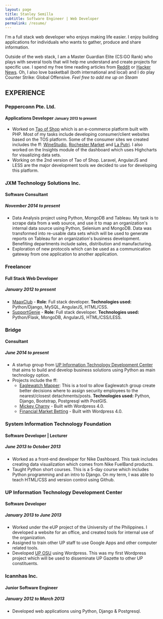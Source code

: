 ```yaml
---
layout: page
title: Stanley Semilla
subtitle: Software Engineer | Web Developer
permalink: /resume/
---
```


I'm a full stack web developer who enjoys making life easier. I enjoy building applications for individuals who wants to gather, produce and share information.

Outside of the web stack, I am a Master Guardian Elite (CS:GO Rank) who plays with several tools that will help me understand and create projects for specific use. I spend my free time reading articles from [Reddit](http://reddit.com) or [Hacker News](https://news.ycombinator.com). Oh, I also love basketball (both international and local) and I do play Counter Strike: Global Offensive. *Feel free to add me up on Steam*

## EXPERIENCE

### Pepperconn Pte. Ltd.

#### Applications Developer <small>January 2013 to present</small>

- Worked on [Tao of Shop](http://www.taoofshop.com/taoofshop/) which is an e-commerce platform built with PHP. Most of my tasks include developing consumer/client websites based on the TOS platform. Some of the consumer sites we created includes the ff: [WineStudio](http://winestudio.com.sg), [Rochester Market](http://www.rochestermarket.sg) and [La Putri](http://www.laputri.com). I also worked on the Insights module of the dashboard which uses Highcharts for visualizing data sets.
- Working on the 2nd version of Tao of Shop. Laravel, AngularJS and LESS are the major development tools we decided to use for developing this platform.

### JXM Technology Solutions Inc.

#### Software Consultant

##### November 2014 to present

- Data Analysis project using Python, MongoDB and Tableau. My task is to scrape data from a web source, and use it to map an organization's internal data source using Python, Selenium and MongoDB. Data was transformed into re-usable data sets which will be used to generate reports on Tableau for an organization's business development. Benefiting departments include sales, distribution and manufacturing.
- Exploration of new protocols which can be used as a communication gateway from one application to another application.

### Freelancer

#### Full Stack Web Developer

##### January 2012 to present

- [MaaxClub](http://maa.grok.my) - **Role**: Full stack developer. **Technologies used:** Python/Django, MySQL, AngularJS, HTML/CSS.
- [SupportGenie](http://supportgenie.co) - **Role**: Full stack developer. **Technologies used:** Python/Flask, MongoDB, AngularJS, HTML/CSS/LESS.

### Bridge

#### Consultant

##### June 2014 to present

- A startup group from [UP Information Technology Development Center](http://itdc.up.edu.ph) that aims to build and develop business solutions using Python as main technology option.
- Projects include the ff:
  - [Eaglewatch Mapper](http://eaglewatchmapper.pybridge.com/): This is a tool to allow Eaglewatch group create better decisions where to assign security employees to the nearest/closest detachments/posts. **Technologies used:** Python, Django, Bootstrap, Postgresql with PostGIS.
  - [Mickey Charny](http://mickeycharny.com) - Built with Wordpress 4.0.
  - [Financial Market Betting](http://financialmarketbetting.com) - Built with Wordpress 4.0.

### System Information Technology Foundation

#### Software Developer | Lecturer

##### June 2013 to October 2013

- Worked as a front-end developer for Nike Dashboard. This task includes creating data visualization which comes from Nike FuelBand products.
- Taught Python short courses. This is a 5-day course which includes Python programming and an intro to Django. On my term, I was able to teach HTML/CSS and version control using Github.

### UP Information Technology Development Center

#### Software Developer

##### January 2013 to June 2013

- Worked under the eUP project of the University of the Philippines. I developed a website for an office, and created tools for internal use of the organization.
- Assigned to train other UP staff to use Google Apps and other computer related tools.
- Developed [UP OSU](http://osu.up.edu.ph) using Wordpress. This was my first Wordpress project which will be used to disseminate UP Gazette to other UP constituents.

### Icannhas Inc.

#### Junior Software Engineer

##### January 2012 to March 2013

- Developed web applications using Python, Django & Postgresql.